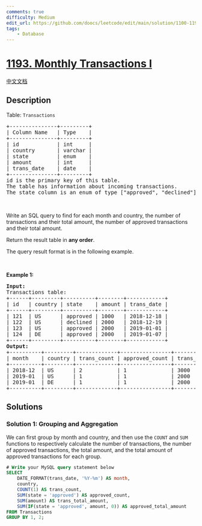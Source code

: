 ```yaml
---
comments: true
difficulty: Medium
edit_url: https://github.com/doocs/leetcode/edit/main/solution/1100-1199/1193.Monthly%20Transactions%20I/README_EN.md
tags:
    - Database
---
```


<!-- problem:start -->

# [1193. Monthly Transactions I](https://leetcode.com/problems/monthly-transactions-i)

[中文文档](/solution/1100-1199/1193.Monthly%20Transactions%20I/README.md)

## Description

<p>Table: <code>Transactions</code></p>

<pre>
+---------------+---------+
| Column Name   | Type    |
+---------------+---------+
| id            | int     |
| country       | varchar |
| state         | enum    |
| amount        | int     |
| trans_date    | date    |
+---------------+---------+
id is the primary key of this table.
The table has information about incoming transactions.
The state column is an enum of type [&quot;approved&quot;, &quot;declined&quot;].
</pre>

<p>&nbsp;</p>

<p>Write an SQL query to find for each month and country, the number of transactions and their total amount, the number of approved transactions and their total amount.</p>

<p>Return the result table in <strong>any order</strong>.</p>

<p>The query result format is in the following example.</p>

<p>&nbsp;</p>
<p><strong class="example">Example 1:</strong></p>

<pre>
<strong>Input:</strong> 
Transactions table:
+------+---------+----------+--------+------------+
| id   | country | state    | amount | trans_date |
+------+---------+----------+--------+------------+
| 121  | US      | approved | 1000   | 2018-12-18 |
| 122  | US      | declined | 2000   | 2018-12-19 |
| 123  | US      | approved | 2000   | 2019-01-01 |
| 124  | DE      | approved | 2000   | 2019-01-07 |
+------+---------+----------+--------+------------+
<strong>Output:</strong> 
+----------+---------+-------------+----------------+--------------------+-----------------------+
| month    | country | trans_count | approved_count | trans_total_amount | approved_total_amount |
+----------+---------+-------------+----------------+--------------------+-----------------------+
| 2018-12  | US      | 2           | 1              | 3000               | 1000                  |
| 2019-01  | US      | 1           | 1              | 2000               | 2000                  |
| 2019-01  | DE      | 1           | 1              | 2000               | 2000                  |
+----------+---------+-------------+----------------+--------------------+-----------------------+
</pre>

## Solutions

<!-- solution:start -->

### Solution 1: Grouping and Aggregation

We can first group by month and country, and then use the `COUNT` and `SUM` functions to respectively calculate the number of transactions, the number of approved transactions, the total amount, and the total amount of approved transactions for each group.

<!-- tabs:start -->

```sql
# Write your MySQL query statement below
SELECT
    DATE_FORMAT(trans_date, '%Y-%m') AS month,
    country,
    COUNT(1) AS trans_count,
    SUM(state = 'approved') AS approved_count,
    SUM(amount) AS trans_total_amount,
    SUM(IF(state = 'approved', amount, 0)) AS approved_total_amount
FROM Transactions
GROUP BY 1, 2;
```

<!-- tabs:end -->

<!-- solution:end -->

<!-- problem:end -->
